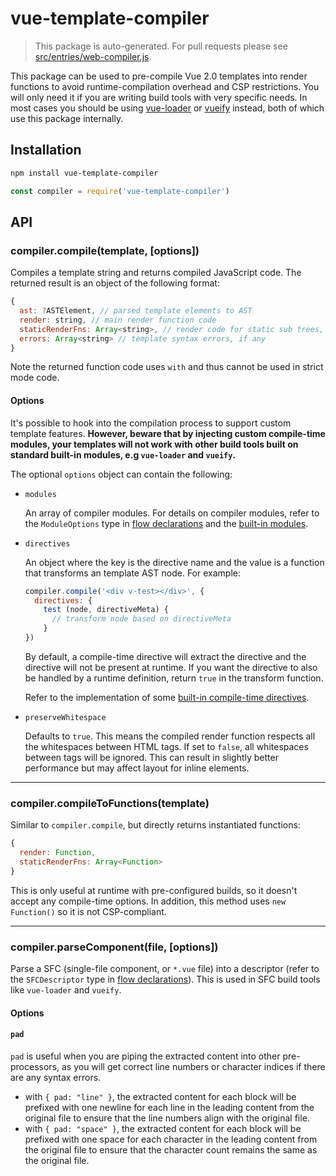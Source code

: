 # vue-template-compiler

> This package is auto-generated. For pull requests please see [src/entries/web-compiler.js](https://github.com/vuejs/vue/blob/dev/src/entries/web-compiler.js).

This package can be used to pre-compile Vue 2.0 templates into render functions to avoid runtime-compilation overhead and CSP restrictions. You will only need it if you are writing build tools with very specific needs. In most cases you should be using [vue-loader](https://github.com/vuejs/vue-loader) or [vueify](https://github.com/vuejs/vueify) instead, both of which use this package internally.

## Installation

``` bash
npm install vue-template-compiler
```

``` js
const compiler = require('vue-template-compiler')
```

## API

### compiler.compile(template, [options])

Compiles a template string and returns compiled JavaScript code. The returned result is an object of the following format:

``` js
{
  ast: ?ASTElement, // parsed template elements to AST
  render: string, // main render function code
  staticRenderFns: Array<string>, // render code for static sub trees, if any
  errors: Array<string> // template syntax errors, if any
}
```

Note the returned function code uses `with` and thus cannot be used in strict mode code.

#### Options

It's possible to hook into the compilation process to support custom template features. **However, beware that by injecting custom compile-time modules, your templates will not work with other build tools built on standard built-in modules, e.g `vue-loader` and `vueify`.**

The optional `options` object can contain the following:

- `modules`

  An array of compiler modules. For details on compiler modules, refer to the `ModuleOptions` type in [flow declarations](https://github.com/vuejs/vue/blob/dev/flow/compiler.js) and the [built-in modules](https://github.com/vuejs/vue/tree/dev/src/platforms/web/compiler/modules).

- `directives`

  An object where the key is the directive name and the value is a function that transforms an template AST node. For example:

  ``` js
  compiler.compile('<div v-test></div>', {
    directives: {
      test (node, directiveMeta) {
        // transform node based on directiveMeta
      }
  })
  ```

  By default, a compile-time directive will extract the directive and the directive will not be present at runtime. If you want the directive to also be handled by a runtime definition, return `true` in the transform function.

  Refer to the implementation of some [built-in compile-time directives](https://github.com/vuejs/vue/tree/dev/src/platforms/web/compiler/directives).

- `preserveWhitespace`

  Defaults to `true`. This means the compiled render function respects all the whitespaces between HTML tags. If set to `false`, all whitespaces between tags will be ignored. This can result in slightly better performance but may affect layout for inline elements.

---

### compiler.compileToFunctions(template)

Similar to `compiler.compile`, but directly returns instantiated functions:

``` js
{
  render: Function,
  staticRenderFns: Array<Function>
}
```

This is only useful at runtime with pre-configured builds, so it doesn't accept any compile-time options. In addition, this method uses `new Function()` so it is not CSP-compliant.

---

### compiler.parseComponent(file, [options])

Parse a SFC (single-file component, or `*.vue` file) into a descriptor (refer to the `SFCDescriptor` type in [flow declarations](https://github.com/vuejs/vue/blob/dev/flow/compiler.js)). This is used in SFC build tools like `vue-loader` and `vueify`.

#### Options

#### `pad`

`pad` is useful when you are piping the extracted content into other pre-processors, as you will get correct line numbers or character indices if there are any syntax errors.

- with `{ pad: "line" }`, the extracted content for each block will be prefixed with one newline for each line in the leading content from the original file to ensure that the line numbers align with the original file. 
- with `{ pad: "space" }`, the extracted content for each block will be prefixed with one space for each character in the leading content from the original file to ensure that the character count remains the same as the original file.